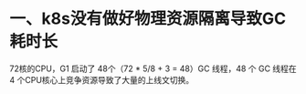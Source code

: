 # 一、k8s没有做好物理资源隔离导致GC耗时长

72核的CPU，G1 启动了 48个（72 * 5/8 + 3 = 48）GC 线程，48 个 GC 线程在 4 个CPU核心上竞争资源导致了大量的上线文切换。









